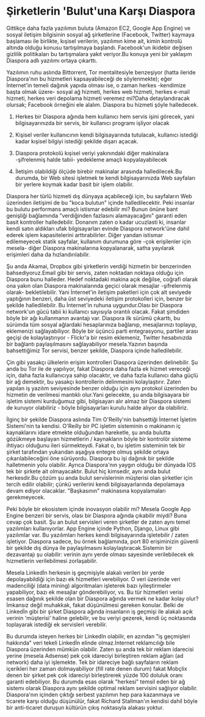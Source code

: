 # Şirketlerin 'Bulut'una Karşı Diaspora

Gittikçe daha fazla yazılımın buluta (Amazon EC2, Google App Engine)
ve sosyal iletişim bilgisinin sosyal ağ şirketlerine (Facebook,
Twitter) kaymaya başlaması ile birlikte, kışisel verilerin, yazılımın
kime ait, kimin kontrolü altında olduğu konusu tartışılmaya
başlandı. Facebook'un ikidebir değisen gizlilik politikaları bu
tartışmalara yakıt veriyor.Bu konuya yeni bir yaklaşım Diaspora adlı
yazılımı ortaya çıkarttı.

Yazılımın ruhu aslında Bittorrent, Tor mentalitesiyle benzeşiyor
(hatta ileride Diaspora'nın bu hizmetleri kapsayabileceği de
söylenmekte); eğer İnternet'in temeli dağınık yapıda olması ise, o
zaman herkes -kendimize başta olmak üzere- sosyal ağ hizmeti, herkes
web hizmeti, herkes e-mail hizmeti, herkes veri depolama hizmeti
veremez mi?Daha detaylandıracak olursak; Facebook örneğini ele
alalım. Diaspora bu hizmeti şöyle halledecek.

1) Herkes bir Diaspora ağında hem kullanıcı hem servis işini görecek,
yani bilgisayarınızda bir servis, bir kullanıcı programı işliyor
olacak

2) Kişisel veriler kullanıcının kendi bilgisayarında tutulacak,
kullanıcı istediği kadar kışisel bilgiyi istediği şekilde dışarı
açacak.

3) Diaspora protokolü kışisel veriyi yakınındaki diğer makinalara
-şifrelenmiş halde tabii- yedekleme amaçlı kopyalayabilecek

4) İletişim olabildiği ölçüde birebir makinalar arasında
halledilecek.Bu durumda, bir Web sitesi işletmek te kendi
bilgisayarınızda Web sayfaları bir yerlere koymak kadar basit bir
işlem olabilir.

Diaspora her türlü hizmeti dış dünyaya açabileceği için, bu sayfaların
Web üzerinden iletişimi de bu "koca bulutun" içinde
halledilecektir. Peki insanlar bu bulutu performans amaçlı istismar
edebilir mi? Bunun önüne bant genişliği bağlamında "verdiğinden
fazlasını alamayacağını" garanti eden basit kontroller
halledebilir. Donanım zaten o kadar ucuzlasti ki, insanlar kendi satın
aldıkları ufak bilgisayarları evinde Diaspora network'üne dahil ederek
işlem kapasitelerini arttırabilirler. Diğer yandan istismar
edilemeyecek statik sayfalar, kullanım durumuna göre -çok erişilenler
için mesela- diğer Diaspora makinalarına kopyalanarak, satha yayılarak
erişimleri daha da hızlandırılabilir.

Şu anda Akamai, Dropbox gibi şirketlerin verdiği hizmetin bir
benzerinden bahsediyoruz.Email gibi bir servis, zaten noktadan noktaya
olduğu için Diaspora bunu halleder.  Hedef noktadaki makina açık
değilse, coğrafi olarak ona yakın olan Diaspora makinalarında geçici
olarak mesajlar -şifrelenmiş olarak- bekletilebilir. Yani İnternet'in
iletişim paketleri için çok alt seviyede yaptığının benzeri, daha üst
seviyedeki iletişim protokolleri için, benzer bir şekilde
halledilebilir. Bu İnternet'in ruhuna uygundur.Olası bir Diaspora
network'un gücü tabii ki kullanıcı sayısıyla orantılı olacak. Fakat
şimdiden böyle bir ağı kullanmanın avantajı var. Diaspora ilk sürümü
çıkarttı, bu sürümda tüm sosyal ağlardaki hesaplarınıza bağlanıp,
mesajlarınızı toplayıp, eklemenizi sağlayabiliyor. Böyle bir üçüncü
parti entegrasyonu, partiler arası geçişi de kolaylaştırıyor -
Flickr'a bir resim eklemeniz, Twitter hesabınızda bir bağlantı
paylaşılmasını sağlayabiliyor mesela.Yazının başında bahsettiğimiz Tor
servisi, benzer şekilde, Diaspora içinde halledilebilir.

Çin gibi yasakçı ülkelerin erişim kontrolleri Diaspora üzerinden
delinebilir. Şu anda bu Tor ile de yapılıyor, fakat Diaspora daha
fazla ek hizmet vereceği için, daha fazla kullanıcıya sahip olacaktır,
ve daha fazla kullanıcı daha güçlü bir ağ demektir, bu yasakçı
kontrollerin delinmesini kolaylaştırır. Zaten yapılan iş yazılım
seviyesinde benzer olduğu için aynı protokol üzerinden bu hizmetin de
verilmesi mantıklı olur.Yani gelecekte, şu anda bilgisayara bir
işletim sistemi kurduğumuz gibi, bilgisayarı alır almaz bir Diaspora
sistemi de kuruyor olabiliriz - böyle bilgisayarları kurulu halde
alıyor da olabiliriz.

İlginç bir şekilde Diaspora aslında Tim O'Reilly'nin bahsettiği
İnternet İşletim Sistemi'nin ta kendisi. O'Reilly bir PC işletim
sisteminin o makinanın iç kaynaklarını idare etmekte olduğundan
hareketle, şu anda bulutta gözükmeye başlayan hizmetlerin /
kaynakların böyle bir kontrolör sisteme ihtiyacı olduğunu ileri
sürmekteydi. Fakat o, bu işletim sisteminin tek bir şirket tarafından
yukarıdan aşağıya entegre olmuş şekilde ortaya çıkarılabileceğini öne
sürüyordu. Diaspora bu işi dağınık bir şekilde halletmenin yolu
olabilir. Ayrıca Diaspora'nın yaygın olduğu bir dünyada İOS tek bir
şirkete ait olmayacaktır. Bulut hiç kimsedir, aynı anda bulut
herkesdir.Bu çözüm şu anda bulut servislerinin müşterisi olan
şirketler için tercih edilir olabilir; çünkü verilerini kendi
bilgisayarlarında depolamaya devam ediyor olacaklar. "Başkasının"
makinasına kopyalamaları gerekmeyecek.

Peki böyle bir ekosistem içinde inovasyon olabilir mi? Mesela Google
App Engine benzeri bir servis, olası bir Diaspora ağında çıkabilir
miydi?  Buna cevap çok basit. Şu an bulut servisleri veren şirketler
de zaten aynı temel yazılımları kullanıyorlar. App Engine içinde
Python, Django, Linux gibi yazılımlar var. Bu yazılımları herkes kendi
bilgisayarında işletebilir / zaten işletiyor. Diaspora sadece, bu
örnek bağlamında, port 80 erişiminizin güvenli bir şekilde dış dünya
ile paylaşılmasını kolaylaştıracak.Sistemin bir dezavantajı şu
olabilir: verinin aynı yerde olması sayesinde verilebilecek ek
hizmetlerin verilebilmesi zorlaşabilir.

Mesela Linkedİn herkesin iş geçmişiyle alakalı verileri bir yerde
depolayabildiği için bazı ek hizmetleri verebiliyor. O veri üzerinde
veri madenciliği (data mining) algoritmaları işleterek bazı
iyileştirmeler yapabiliyor, bazı ek mesajlar gönderebiliyor, vs. Bu
tür hizmetleri verisi esasen dağınık şekilde olan bir Diaspora ağında
vermek ne kadar kolay olur? İmkansız değil muhakkak, fakat düşünülmesi
gereken konular. Belki de Linkedİn gibi bir şirket Diaspora ağında
insanların iş geçmişi ile alakalı açık verinin 'müşterisi' haline
gelebilir, ve bu veriyi gezerek, kendi üç noktasında toplayarak
istediği ek servisleri verebilir.

Bu durumda isteyen herkes bir LinkedIn olabilir, en azından "iş
geçmişleri hakkında" veri tekeli Linkedİn elinde olmaz.İnternet
reklamcılığı bile Diaspora üzerinden mümkün olabilir. Zaten şu anda
tek bir reklam idarecisi yerine (mesela Adsense) pek çok idareciyi
birleştiren reklam ağları (ad network) daha iyi işlemekte. Tek bir
idareciye bağlı sayfaların reklam içerikleri her zaman dolmayabiliyor
(fill rate denen durum) fakat Mobçlix denen bir şirket pek çok
idareciyi birleştirerek yüzde 100 doluluk oranı garanti edebiliyor. Bu
durumda esas olarak "herkesi" temsil eden bir ağ sistemı olarak
Diaspora aynı şekilde optimal reklam servisini sağlıyor
olabilir. Diaspora'nın içinden çıktığı serbest yazılımın hep para
kazanmaya ve ticarete karşı olduğu düşünülür, fakat Richard
Stallman'ın kendisi dahil böyle bir anti-ticaret duruşun kültürün
çıkış noktasıyla alakası yoktur.





